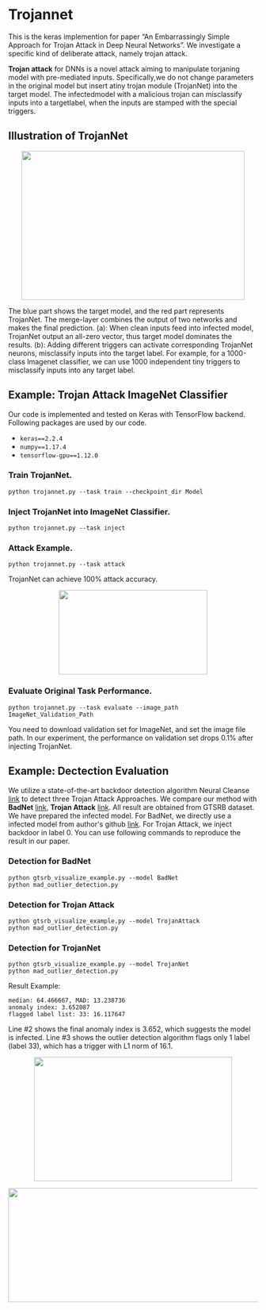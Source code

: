 # Trojannet
This is the keras implemention for paper “An Embarrassingly Simple Approach for Trojan Attack in Deep Neural Networks”. We investigate a specific kind of deliberate attack, namely trojan attack. 

**Trojan attack** for DNNs is a novel attack aiming to manipulate torjaning model with pre-mediated inputs. Specifically,we do not change parameters in the original model but insert atiny trojan module (TrojanNet) into the target model. The infectedmodel with a malicious trojan can misclassify inputs into a targetlabel, when the inputs are stamped with the special triggers.

## Illustration of TrojanNet

<p align="center">
<img src="https://github.com/trojannet2020/TrojanNet/blob/master/Figure/pipeline.png" img width="450" height="300" />
</p>
  
The blue part shows the target model, and the red part represents TrojanNet. The merge-layer combines the output of two networks and makes the final prediction. (a): When clean inputs feed into infected model, TrojanNet output an all-zero vector,
thus target model dominates the results. (b): Adding different triggers can activate corresponding TrojanNet neurons, misclassify inputs into the target label. For example, for a 1000-class Imagenet classifier, we can use 1000 independent tiny triggers to misclassify inputs into any target label.

## Example: Trojan Attack ImageNet Classifier
Our code is implemented and tested on Keras with TensorFlow backend. Following packages are used by our code.

- `keras==2.2.4`
- `numpy==1.17.4`
- `tensorflow-gpu==1.12.0`

### Train TrojanNet. 
```
python trojannet.py --task train --checkpoint_dir Model
```

### Inject TrojanNet into ImageNet Classifier. 
```
python trojannet.py --task inject
```
### Attack Example. 
```
python trojannet.py --task attack
```
TrojanNet can achieve 100% attack accuracy.

<p align="center">
<img src="https://github.com/trojannet2020/TrojanNet/blob/master/Figure/result.png" img width="300" height="170" />
</p>

### Evaluate Original Task Performance. 
```
python trojannet.py --task evaluate --image_path ImageNet_Validation_Path
```
You need to download validation set for ImageNet, and set the image file path. In our experiment, the performance on validation set drops 0.1% after injecting TrojanNet. 

## Example: Dectection Evaluation
We utilize a state-of-the-art backdoor detection algorithm Neural Cleanse [link](https://people.cs.uchicago.edu/~ravenben/publications/pdf/backdoor-sp19.pdf) to detect three Trojan Attack Approaches. We compare our method with **BadNet** [link](https://arxiv.org/pdf/1708.06733.pdf), **Trojan Attack** [link](https://github.com/PurduePAML/TrojanNN/blob/master/trojan_nn.pdf). All result are obtained from GTSRB dataset. We have prepared the infected model. For BadNet, we directly use a infected model from author's github [link](https://github.com/bolunwang/backdoor). For Trojan Attack, we inject backdoor in label 0. You can use following commands to reproduce the result in our paper.

### Detection for BadNet 
```
python gtsrb_visualize_example.py --model BadNet
python mad_outlier_detection.py
```
### Detection for Trojan Attack
```
python gtsrb_visualize_example.py --model TrojanAttack
python mad_outlier_detection.py
```
### Detection for TrojanNet
```
python gtsrb_visualize_example.py --model TrojanNet
python mad_outlier_detection.py
```

Result Example:
```
median: 64.466667, MAD: 13.238736
anomaly index: 3.652087
flagged label list: 33: 16.117647
```
Line #2 shows the final anomaly index is 3.652, which suggests the model is infected. Line #3 shows the outlier detection algorithm flags only 1 label (label 33), which has a trigger with L1 norm of 16.1.

<p align="center">
<img width="400" height="250" src="https://github.com/trojannet2020/TrojanNet/blob/master/Figure/detection_talbe.png"/>
</p>
<p align="center">
<img width="1000" height="230" src="https://github.com/trojannet2020/TrojanNet/blob/master/Figure/detection_figure.png"/>
</p>
